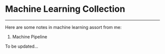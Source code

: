 # Machine Learning Collection
---

Here are some notes in machine learning assort from me:

1. Machine Pipeline

To be updated...
